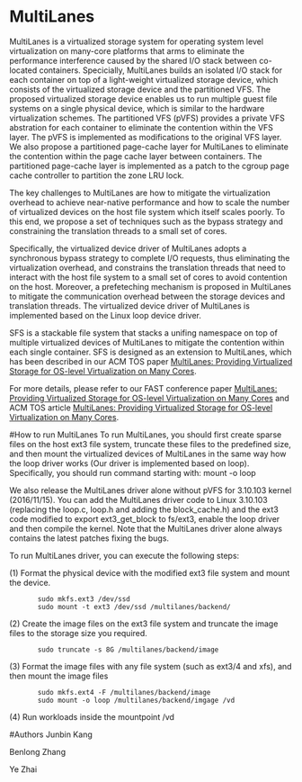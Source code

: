 # MultiLanes
MultiLanes is a virtualized storage system for operating system level virtualization on many-core platforms that arms to eliminate the performance interference caused by the shared I/O stack between co-located containers.
Specicially, MultiLanes builds an isolated I/O stack for each container on top of a light-weight virtualized storage device, which consists of the virtualized storage device and the partitioned VFS. 
The proposed virtualized storage device enables us to run multiple guest file systems on a single physical device, which is similar to the hardware virtualization schemes.
The partitioned VFS (pVFS) provides a private VFS abstration for each container to eliminate the contention within the VFS layer.
The pVFS is implemented as modifications to the original VFS layer.
We also propose a partitioned page-cache layer for MultiLanes to eliminate the contention within the page cache layer between containers.
The partitioned page-cache layer is implemented as a patch to the cgroup page cache controller to partition the zone LRU lock.

The key challenges to MultiLanes are how to mitigate the virtualization overhead to achieve near-native performance and how to scale the number of virtualized devices on the host file system which itself scales poorly.
To this end, we propose a set of techniques such as the bypass strategy and constraining the translation threads to a small set of cores.

Specifically, the virtualized device driver of MultiLanes adopts a synchronous bypass strategy to complete I/O requests, thus eliminating the virtualization overhead, and constrains the translation threads that need to interact with the host file system to a small set of cores to avoid contention on the host.
Moreover, a prefeteching mechanism is proposed in MultiLanes to mitigate the communication overhead between the storage devices and translation threads.
The virtualized device driver of MultiLanes is implemented based on the Linux loop device driver.

SFS is a stackable file system that stacks a unifing namespace on top of multiple virtualized devices of MultiLanes to mitigate the contention within each single container.
SFS is designed as an extension to MultiLanes, which has been described in our ACM TOS paper [MultiLanes: Providing Virtualized Storage
for OS-level Virtualization on Many Cores](http://dl.acm.org/citation.cfm?id=2801155&dl=ACM).

For more details, please refer to our FAST conference paper [MultiLanes: Providing Virtualized Storage
for OS-level Virtualization on Many Cores](https://www.usenix.org/system/files/conference/fast14/fast14-paper_kang.pdf)<bf /> and ACM TOS article [MultiLanes: Providing Virtualized Storage
for OS-level Virtualization on Many Cores](http://dl.acm.org/citation.cfm?id=2801155&dl=ACM).

#How to run MultiLanes
To run MultiLanes, you should first create sparse files on the host ext3 file system, truncate these files to the predefined size, and then mount the virtualized devices of MultiLanes in the same way how the loop driver works (Our driver is implemented based on loop).
Specifically, you should run command starting with: mount -o loop 

We also release the MultiLanes driver alone without pVFS for 3.10.103 kernel (2016/11/15).
You can add the MultiLanes driver code to Linux 3.10.103 (replacing the loop.c, loop.h and adding the block_cache.h) and the ext3 code modified to export ext3_get_block to fs/ext3, enable the loop driver and then compile the kernel.
Note that the MultiLanes driver alone always contains the latest patches fixing the bugs. 

To run MultiLanes driver, you can execute the following steps:

(1) Format the physical device with the modified ext3 file system and mount the device.

           sudo mkfs.ext3 /dev/ssd
           sudo mount -t ext3 /dev/ssd /multilanes/backend/
    
(2) Create the image files on the ext3 file system and truncate the image files to the storage size you required.

           sudo truncate -s 8G /multilanes/backend/image
    
(3) Format the image files with any file system (such as ext3/4 and xfs), and then mount the image files

           sudo mkfs.ext4 -F /multilanes/backend/image
           sudo mount -o loop /multilanes/backend/imgage /vd

(4) Run workloads inside the mountpoint /vd


#Authors
Junbin Kang

Benlong Zhang

Ye Zhai
